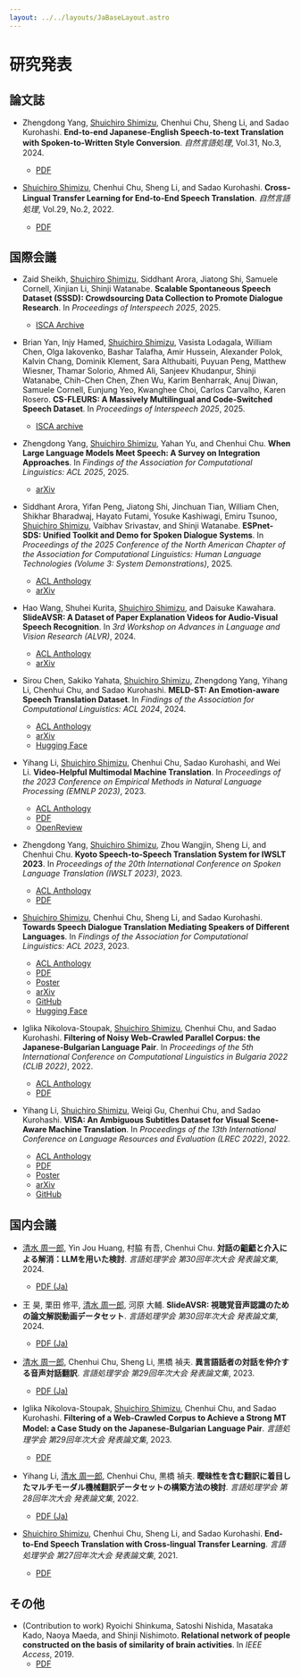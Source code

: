 ```yaml
---
layout: ../../layouts/JaBaseLayout.astro
---
```


# 研究発表

## 論文誌

- Zhengdong Yang, <u>Shuichiro Shimizu</u>, Chenhui Chu, Sheng Li, and Sadao Kurohashi.
  **End-to-end Japanese-English Speech-to-text Translation with Spoken-to-Written Style Conversion**.
  _自然言語処理_, Vol.31, No.3, 2024.
    - [PDF](https://www.jstage.jst.go.jp/article/jnlp/31/3/31_935/_pdf)

- <u>Shuichiro Shimizu</u>, Chenhui Chu, Sheng Li, and Sadao Kurohashi.
  **Cross-Lingual Transfer Learning for End-to-End Speech Translation**.
  _自然言語処理_, Vol.29, No.2, 2022.
    - [PDF](https://www.jstage.jst.go.jp/article/jnlp/29/2/29_611/_pdf/)

## 国際会議

- Zaid Sheikh, <u>Shuichiro Shimizu</u>, Siddhant Arora, Jiatong Shi, Samuele Cornell, Xinjian Li, Shinji Watanabe.
  **Scalable Spontaneous Speech Dataset (SSSD): Crowdsourcing Data Collection to Promote Dialogue Research**.
  In _Proceedings of Interspeech 2025_, 2025.
    - [ISCA Archive](https://www.isca-archive.org/interspeech_2025/sheikh25_interspeech.html)

- Brian Yan, Injy Hamed, <u>Shuichiro Shimizu</u>, Vasista Lodagala, William Chen, Olga Iakovenko, Bashar Talafha, Amir Hussein, Alexander Polok, Kalvin Chang, Dominik Klement, Sara Althubaiti, Puyuan Peng, Matthew Wiesner, Thamar Solorio, Ahmed Ali, Sanjeev Khudanpur, Shinji Watanabe, Chih-Chen Chen, Zhen Wu, Karim Benharrak, Anuj Diwan, Samuele Cornell, Eunjung Yeo, Kwanghee Choi, Carlos Carvalho, Karen Rosero.
  **CS-FLEURS: A Massively Multilingual and Code-Switched Speech Dataset**.
  In _Proceedings of Interspeech 2025_, 2025.
    - [ISCA archive](https://www.isca-archive.org/interspeech_2025/yan25c_interspeech.html)

- Zhengdong Yang, <u>Shuichiro Shimizu</u>, Yahan Yu, and Chenhui Chu.
  **When Large Language Models Meet Speech: A Survey on Integration Approaches**.
  In _Findings of the Association for Computational Linguistics: ACL 2025_, 2025.
    - [arXiv](https://www.arxiv.org/abs/2502.19548)

- Siddhant Arora, Yifan Peng, Jiatong Shi, Jinchuan Tian, William Chen, Shikhar Bharadwaj, Hayato Futami, Yosuke Kashiwagi, Emiru Tsunoo, <u>Shuichiro Shimizu</u>, Vaibhav Srivastav, and Shinji Watanabe.
  **ESPnet-SDS: Unified Toolkit and Demo for Spoken Dialogue Systems**.
  In _Proceedings of the 2025 Conference of the North American Chapter of the Association for Computational Linguistics: Human Language Technologies (Volume 3: System Demonstrations)_, 2025.
    - [ACL Anthology](https://aclanthology.org/2025.naacl-demo.21/)
    - [arXiv](https://arxiv.org/abs/2503.08533)

- Hao Wang, Shuhei Kurita, <u>Shuichiro Shimizu</u>, and Daisuke Kawahara.
  **SlideAVSR: A Dataset of Paper Explanation Videos for Audio-Visual Speech Recognition**.
  In _3rd Workshop on Advances in Language and Vision Research (ALVR)_, 2024.
    - [ACL Anthology](https://aclanthology.org/2024.alvr-1.11/)
    - [arXiv](https://arxiv.org/abs/2401.09759)

- Sirou Chen, Sakiko Yahata, <u>Shuichiro Shimizu</u>, Zhengdong Yang, Yihang Li, Chenhui Chu, and Sadao Kurohashi.
  **MELD-ST: An Emotion-aware Speech Translation Dataset**.
  In _Findings of the Association for Computational Linguistics: ACL 2024_, 2024.
    - [ACL Anthology](https://aclanthology.org/2024.findings-acl.601/)
    - [arXiv](https://arxiv.org/abs/2405.13233)
    - [Hugging Face](https://huggingface.co/datasets/ku-nlp/MELD-ST)

- Yihang Li, <u>Shuichiro Shimizu</u>, Chenhui Chu, Sadao Kurohashi, and Wei Li.
  **Video-Helpful Multimodal Machine Translation**.
  In _Proceedings of the 2023 Conference on Empirical Methods in Natural Language Processing (EMNLP 2023)_, 2023.
    - [ACL Anthology](https://aclanthology.org/2023.emnlp-main.260/)
    - [PDF](https://aclanthology.org/2023.emnlp-main.260.pdf)
    - [OpenReview](https://openreview.net/forum?id=jjSOGqLT2X)

- Zhengdong Yang, <u>Shuichiro Shimizu</u>, Zhou Wangjin, Sheng Li, and Chenhui Chu.
  **Kyoto Speech-to-Speech Translation System for IWSLT 2023**.
  In _Proceedings of the 20th International Conference on Spoken Language Translation (IWSLT 2023)_, 2023.
    - [ACL Anthology](https://aclanthology.org/2023.iwslt-1.33/)
    - [PDF](https://aclanthology.org/2023.iwslt-1.33.pdf)

- <u>Shuichiro Shimizu</u>, Chenhui Chu, Sheng Li, and Sadao Kurohashi.
  **Towards Speech Dialogue Translation Mediating Speakers of Different Languages**.
  In _Findings of the Association for Computational Linguistics: ACL 2023_, 2023.
    - [ACL Anthology](https://aclanthology.org/2023.findings-acl.72/)
    - [PDF](https://aclanthology.org/2023.findings-acl.72.pdf)
    - [Poster](https://lotus.kuee.kyoto-u.ac.jp/~sshimizu/paper/acl2023_poster_shimizu_v3.pdf)
    - [arXiv](https://arxiv.org/abs/2305.09210)
    - [GitHub](https://github.com/ku-nlp/speechBSD)
    - [Hugging Face](https://huggingface.co/datasets/ku-nlp/speech-bsd-hf)

- Iglika Nikolova-Stoupak, <u>Shuichiro Shimizu</u>, Chenhui Chu, and Sadao Kurohashi.
  **Filtering of Noisy Web-Crawled Parallel Corpus: the Japanese-Bulgarian Language Pair**.
  In _Proceedings of the 5th International Conference on Computational Linguistics in Bulgaria 2022 (CLIB 2022)_, 2022.
    - [ACL Anthology](https://aclanthology.org/2022.clib-1.4/)
    - [PDF](https://aclanthology.org/2022.clib-1.4.pdf)

- Yihang Li, <u>Shuichiro Shimizu</u>, Weiqi Gu, Chenhui Chu, and Sadao Kurohashi.
  **VISA: An Ambiguous Subtitles Dataset for Visual Scene-Aware Machine Translation**.
  In _Proceedings of the 13th International Conference on Language Resources and Evaluation (LREC 2022)_, 2022.
    - [ACL Anthology](https://aclanthology.org/2022.lrec-1.725/)
    - [PDF](https://aclanthology.org/2022.lrec-1.725.pdf)
    - [Poster](https://s3.eu-west-2.wasabisys.com/lrec2022/posters/595.pdf)
    - [arXiv](https://arxiv.org/abs/2201.08054)
    - [GitHub](https://github.com/ku-nlp/VISA)

## 国内会議

- <u>清水 周一郎</u>, Yin Jou Huang, 村脇 有吾, Chenhui Chu.
  **対話の齟齬と介入による解消：LLMを用いた検討**.
  _言語処理学会 第30回年次大会 発表論文集_, 2024.
    - [PDF (Ja)](https://www.anlp.jp/proceedings/annual_meeting/2024/pdf_dir/P5-28.pdf)

- 王 昊, 栗田 修平, <u>清水 周一郎</u>, 河原 大輔.
  **SlideAVSR: 視聴覚音声認識のための論文解説動画データセット**.
  _言語処理学会 第30回年次大会 発表論文集_, 2024.
    - [PDF (Ja)](https://www.anlp.jp/proceedings/annual_meeting/2024/pdf_dir/B5-3.pdf)


- <u>清水 周一郎</u>, Chenhui Chu, Sheng Li, 黒橋 禎夫.
  **異言語話者の対話を仲介する音声対話翻訳**.
  _言語処理学会 第29回年次大会 発表論文集_, 2023.
    - [PDF (Ja)](https://www.anlp.jp/proceedings/annual_meeting/2023/pdf_dir/A5-2.pdf)

- Iglika Nikolova-Stoupak, <u>Shuichiro Shimizu</u>, Chenhui Chu, and Sadao Kurohashi.
  **Filtering of a Web-Crawled Corpus to Achieve a Strong MT Model: a Case Study on the Japanese-Bulgarian Language Pair**.
  _言語処理学会 第29回年次大会 発表論文集_, 2023.
    - [PDF](https://www.anlp.jp/proceedings/annual_meeting/2023/pdf_dir/P6-8.pdf)

- Yihang Li, <u>清水 周一郎</u>, Chenhui Chu, 黒橋 禎夫.
  **曖昧性を含む翻訳に着目したマルチモーダル機械翻訳データセットの構築方法の検討**.
  _言語処理学会 第28回年次大会 発表論文集_, 2022.
    - [PDF (Ja)](https://www.anlp.jp/proceedings/annual_meeting/2022/pdf_dir/PH4-12.pdf)

- <u>Shuichiro Shimizu</u>, Chenhui Chu, Sheng Li, and Sadao Kurohashi.
  **End-to-End Speech Translation with Cross-lingual Transfer Learning**.
  _言語処理学会 第27回年次大会 発表論文集_, 2021.
    - [PDF](https://www.anlp.jp/proceedings/annual_meeting/2021/pdf_dir/A8-4.pdf)

## その他

- (Contribution to work) Ryoichi Shinkuma, Satoshi Nishida, Masataka Kado, Naoya Maeda, and Shinji Nishimoto.
  **Relational network of people constructed on the basis of similarity of brain activities**.
  In _IEEE Access_, 2019.
    - [PDF](https://ieeexplore.ieee.org/stamp/stamp.jsp?tp=&arnumber=8792189)
